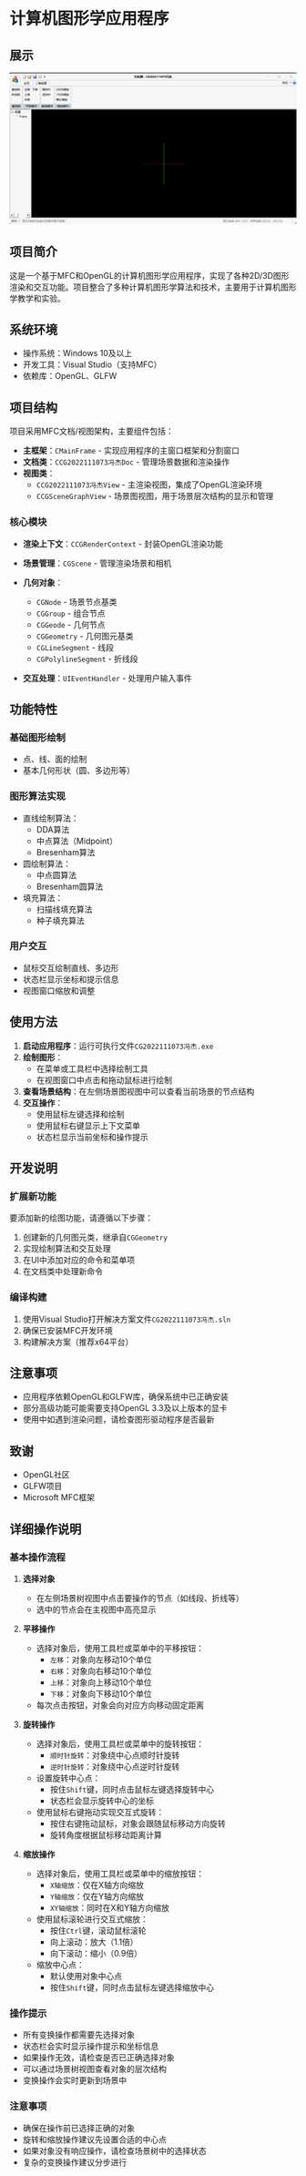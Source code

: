# 计算机图形学应用程序

## 展示
![演示视频](./image/recording.gif)

## 项目简介

这是一个基于MFC和OpenGL的计算机图形学应用程序，实现了各种2D/3D图形渲染和交互功能。项目整合了多种计算机图形学算法和技术，主要用于计算机图形学教学和实验。

## 系统环境

- 操作系统：Windows 10及以上
- 开发工具：Visual Studio（支持MFC）
- 依赖库：OpenGL、GLFW

## 项目结构

项目采用MFC文档/视图架构，主要组件包括：

- **主框架**：`CMainFrame` - 实现应用程序的主窗口框架和分割窗口
- **文档类**：`CCG2022111073冯杰Doc` - 管理场景数据和渲染操作
- **视图类**：
  - `CCG2022111073冯杰View` - 主渲染视图，集成了OpenGL渲染环境
  - `CCGSceneGraphView` - 场景图视图，用于场景层次结构的显示和管理

### 核心模块

- **渲染上下文**：`CCGRenderContext` - 封装OpenGL渲染功能
- **场景管理**：`CGScene` - 管理渲染场景和相机
- **几何对象**：
  - `CGNode` - 场景节点基类
  - `CGGroup` - 组合节点
  - `CGGeode` - 几何节点
  - `CGGeometry` - 几何图元基类
  - `CGLineSegment` - 线段
  - `CGPolylineSegment` - 折线段

- **交互处理**：`UIEventHandler` - 处理用户输入事件

## 功能特性

### 基础图形绘制

- 点、线、面的绘制
- 基本几何形状（圆、多边形等）

### 图形算法实现

- 直线绘制算法：
  - DDA算法
  - 中点算法（Midpoint）
  - Bresenham算法
- 圆绘制算法：
  - 中点圆算法
  - Bresenham圆算法
- 填充算法：
  - 扫描线填充算法
  - 种子填充算法

### 用户交互

- 鼠标交互绘制直线、多边形
- 状态栏显示坐标和提示信息
- 视图窗口缩放和调整

## 使用方法

1. **启动应用程序**：运行可执行文件`CG2022111073冯杰.exe`
2. **绘制图形**：
   - 在菜单或工具栏中选择绘制工具
   - 在视图窗口中点击和拖动鼠标进行绘制
3. **查看场景结构**：在左侧场景图视图中可以查看当前场景的节点结构
4. **交互操作**：
   - 使用鼠标左键选择和绘制
   - 使用鼠标右键显示上下文菜单
   - 状态栏显示当前坐标和操作提示

## 开发说明

### 扩展新功能

要添加新的绘图功能，请遵循以下步骤：

1. 创建新的几何图元类，继承自`CGGeometry`
2. 实现绘制算法和交互处理
3. 在UI中添加对应的命令和菜单项
4. 在文档类中处理新命令

### 编译构建

1. 使用Visual Studio打开解决方案文件`CG2022111073冯杰.sln`
2. 确保已安装MFC开发环境
3. 构建解决方案（推荐x64平台）

## 注意事项

- 应用程序依赖OpenGL和GLFW库，确保系统中已正确安装
- 部分高级功能可能需要支持OpenGL 3.3及以上版本的显卡
- 使用中如遇到渲染问题，请检查图形驱动程序是否最新

## 致谢

- OpenGL社区
- GLFW项目
- Microsoft MFC框架

## 详细操作说明
### 基本操作流程

1. **选择对象**
   - 在左侧场景树视图中点击要操作的节点（如线段、折线等）
   - 选中的节点会在主视图中高亮显示

2. **平移操作**
   - 选择对象后，使用工具栏或菜单中的平移按钮：
     - `左移`：对象向左移动10个单位
     - `右移`：对象向右移动10个单位
     - `上移`：对象向上移动10个单位
     - `下移`：对象向下移动10个单位
   - 每次点击按钮，对象会向对应方向移动固定距离

3. **旋转操作**
   - 选择对象后，使用工具栏或菜单中的旋转按钮：
     - `顺时针旋转`：对象绕中心点顺时针旋转
     - `逆时针旋转`：对象绕中心点逆时针旋转
   - 设置旋转中心点：
     - 按住`Shift`键，同时点击鼠标左键选择旋转中心
     - 状态栏会显示旋转中心的坐标
   - 使用鼠标右键拖动实现交互式旋转：
     - 按住右键拖动鼠标，对象会跟随鼠标移动方向旋转
     - 旋转角度根据鼠标移动距离计算

4. **缩放操作**
   - 选择对象后，使用工具栏或菜单中的缩放按钮：
     - `X轴缩放`：仅在X轴方向缩放
     - `Y轴缩放`：仅在Y轴方向缩放
     - `XY轴缩放`：同时在X和Y轴方向缩放
   - 使用鼠标滚轮进行交互式缩放：
     - 按住`Ctrl`键，滚动鼠标滚轮
     - 向上滚动：放大（1.1倍）
     - 向下滚动：缩小（0.9倍）
   - 缩放中心点：
     - 默认使用对象中心点
     - 按住`Shift`键，同时点击鼠标左键选择缩放中心

### 操作提示

- 所有变换操作都需要先选择对象
- 状态栏会实时显示操作提示和坐标信息
- 如果操作无效，请检查是否已正确选择对象
- 可以通过场景树视图查看对象的层次结构
- 变换操作会实时更新到场景中

### 注意事项

- 确保在操作前已选择正确的对象
- 旋转和缩放操作建议先设置合适的中心点
- 如果对象没有响应操作，请检查场景树中的选择状态
- 复杂的变换操作建议分步进行 
